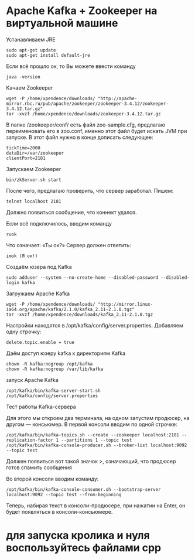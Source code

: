 # Apache Kafka + Zookeeper на виртуальной машине

Устанавливаем JRE
```
sudo apt-get update
sudo apt-get install default-jre
```
Если всё прошло ок, то Вы можете ввести команду
```
java -version
```
Качаем Zookeeper
```
wget -P /home/xpendence/downloads/ "http://apache-mirror.rbc.ru/pub/apache/zookeeper/zookeeper-3.4.12/zookeeper-3.4.12.tar.gz"
tar -xvzf /home/xpendence/downloads/zookeeper-3.4.12.tar.gz
```
В папке /zookeeper/conf/ есть файл zoo-sample.cfg, предлагаю переименовать его в zoo.conf, именно этот файл будет искать JVM при запуске. В этот файл нужно в конце дописать следующее:
```
tickTime=2000
dataDir=/var/zookeeper
clientPort=2181
```
Запускаем Zookeeper
```
bin/zkServer.sh start
```
После чего, предлагаю проверить, что сервер заработал. Пишем:
```
telnet localhost 2181
```
Должно появиться сообщение, что коннект удался. 

Если всё подключилось, вводим команду
```
ruok
```
Что означает: «Ты ок?» Сервер должен ответить:
```
imok (Я ок!)
```
Создаём юзера под Kafka
```
sudo adduser --system --no-create-home --disabled-password --disabled-login kafka
```
Загружаем Apache Kafka
```
wget -P /home/xpendence/downloads/ "http://mirror.linux-ia64.org/apache/kafka/2.1.0/kafka_2.11-2.1.0.tgz"
tar -xvzf /home/xpendence/downloads/kafka_2.11-2.1.0.tgz
```
Настройки находятся в /opt/kafka/config/server.properties. Добавляем одну строчку:
```
delete.topic.enable = true
```
Даём доступ юзеру kafka к директориям Kafka
```
chown -R kafka:nogroup /opt/kafka
chown -R kafka:nogroup /var/lib/kafka
```
запуск Apache Kafka
```
/opt/kafka/bin/kafka-server-start.sh /opt/kafka/config/server.properties
```
Тест работы Kafka-сервера

Для этого мы откроем два терминала, на одном запустим продюсер, на другом — консьюмер.
В первой консоли вводим по одной строчке:
```
/opt/kafka/bin/kafka-topics.sh --create --zookeeper localhost:2181 --replication-factor 1 --partitions 1 --topic test
/opt/kafka/bin/kafka-console-producer.sh --broker-list localhost:9092 --topic test
```
Должен появиться вот такой значок >, означающий, что продюсер готов спамить сообщения

Во второй консоли вводим команду:
```
/opt/kafka/bin/kafka-console-consumer.sh --bootstrap-server localhost:9092 --topic test --from-beginning
```
Теперь, набирая текст в консоли-продюсере, при нажатии на Enter, он будет появляться в консоли-консьюмере.

# для запуска кролика и нуля воспользуйтесь файлами cpp
